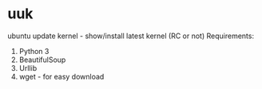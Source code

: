 # uuk
ubuntu update kernel - show/install latest kernel (RC or not)
Requirements:
1. Python 3
2. BeautifulSoup
3. Urllib
4. wget - for easy download
